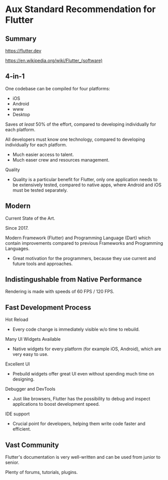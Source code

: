 # Aux Standard Recommendation for Flutter

## Summary

https://flutter.dev

https://en.wikipedia.org/wiki/Flutter_(software)

## 4-in-1

One codebase can be compiled for four platforms:

* iOS
* Android
* www
* Desktop

Saves _at least_ 50% of the effort, compared to developing individually for each platform.

All developers must know one technology, compared to developing individually for each platform.

* Much easier access to talent.
* Much easer crew and resources management.

Quality

* Quality is a particular benefit for Flutter, only one application needs to be extensively tested, compared to native apps, where Android and iOS must be tested separately.

## Modern

Current State of the Art.

Since 2017.

Modern Framework (Flutter) and Programming Language (Dart) which contain improvements compared to previous Frameworks and Programming Languages.

* Great motivation for the programmers, because they use current and future tools and approaches.

## Indistingushable from Native Performance

Rendering is made with speeds of 60 FPS / 120 FPS.

## Fast Development Process 

Hot Reload

* Every code change is immediately visible w/o time to rebuild.

Many UI Widgets Available

* Native widgets for every platform (for example iOS, Android), which are very easy to use.

Excellent UI

* Prebuild widgets offer great UI even without spending much time on designing.

Debugger and DevTools

* Just like browsers, Flutter has the possibility to debug and inspect applications to boost development speed.

IDE support

* Crucial point for developers, helping them write code faster and efficient.

## Vast Community

Flutter's documentation is very well-written and can be used from junior to senior.

Plenty of forums, tutorials, plugins.
